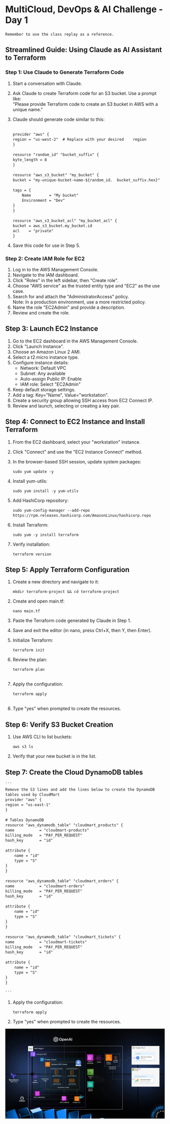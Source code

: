 # MultiCloud, DevOps & AI Challenge - Day 1  


    
    Remember to use the class replay as a reference.  

    

## Streamlined Guide: Using Claude as AI Assistant to Terraform  

### Step 1: Use Claude to Generate Terraform Code  
1. Start a conversation with Claude.  
2. Ask Claude to create Terraform code for an S3 bucket. Use a prompt like:  
"Please provide Terraform code to create an S3 bucket in AWS with a unique name."  
3. Claude should generate code similar to this:  

    ```
    
    provider "aws" {  
    region = "us-west-2"  # Replace with your desired    region  
    }  
    
    resource "random_id" "bucket_suffix" {  
    byte_length = 8  
    }  
    
    resource "aws_s3_bucket" "my_bucket" {  
    bucket = "my-unique-bucket-name-${random_id.  bucket_suffix.hex}"  

    tags = {  
        Name        = "My bucket"  
        Environment = "Dev"  
    }  
    }  
    
    resource "aws_s3_bucket_acl" "my_bucket_acl" {  
    bucket = aws_s3_bucket.my_bucket.id  
    acl    = "private"  
    }  

    ```
    

4. Save this code for use in Step 5.  
  
### Step 2: Create IAM Role for EC2  
  
1. Log in to the AWS Management Console.  
2. Navigate to the IAM dashboard.  
3. Click "Roles" in the left sidebar, then "Create   role".  
4. Choose "AWS service" as the trusted entity type and "EC2" as the use case.  
5. Search for and attach the "AdministratorAccess" policy.   
Note: In a production environment, use a more restricted policy.  
6. Name the role "EC2Admin" and provide a description.  
7. Review and create the role.  

## Step 3: Launch EC2 Instance  

1. Go to the EC2 dashboard in the AWS Management Console.  
2. Click "Launch Instance".  
3. Choose an Amazon Linux 2 AMI.  
4. Select a t2.micro instance type.  
5. Configure instance details:  
    - Network: Default VPC  
    - Subnet: Any available  
    - Auto-assign Public IP: Enable  
    - IAM role: Select "EC2Admin"  
6. Keep default storage settings.  
7. Add a tag: Key="Name", Value="workstation".  
8. Create a security group allowing SSH access from EC2 Connect IP.  
9. Review and launch, selecting or creating a key pair.  

## Step 4: Connect to EC2 Instance and Install Terraform  

1. From the EC2 dashboard, select your "workstation" instance.  
2. Click "Connect" and use the "EC2 Instance Connect" method.  
3. In the browser-based SSH session, update system packages:  

    ```
    sudo yum update -y  
    
    ```

4. Install yum-utils:  

    ```
    sudo yum install -y yum-utils  
    
    ```

5. Add HashiCorp repository:
  
    ```
    sudo yum-config-manager --add-repo https://rpm.releases.hashicorp.com/AmazonLinux/hashicorp.repo  
    
    ```

6. Install Terraform:  

    ```
    sudo yum -y install terraform  
    
    ```

7. Verify installation:  

    ```
    terraform version  
    
    ```

## Step 5: Apply Terraform Configuration  

1. Create a new directory and navigate to it:  
  
    ```
    mkdir terraform-project && cd terraform-project  
    
    ```

2. Create and open main.tf:  

    ```
    nano main.tf  
    
    ```

3. Paste the Terraform code generated by Claude in Step 1.  
4. Save and exit the editor (in nano, press Ctrl+X, then Y, then Enter).  
5. Initialize Terraform:  

    ```
    terraform init  
   
    ```

6. Review the plan:   

    ```
    terraform plan  
  
    ```  

7. Apply the configuration:  

    ```
    terraform apply  
  
    ```  

8. Type "yes" when prompted to create the resources.  

## Step 6: Verify S3 Bucket Creation  

1. Use AWS CLI to list buckets:  
    
    ```
    aws s3 ls  
    
    ```
    
2. Verify that your new bucket is in the list.  

## Step 7: Create the Cloud DynamoDB tables

    ```
    Remove the S3 lines and add the lines below to create the DynamoDB tables used by CloudMart  
    provider "aws" {
    region = "us-east-1"  
    }

    # Tables DynamoDB
    resource "aws_dynamodb_table" "cloudmart_products" {
    name           = "cloudmart-products"
    billing_mode   = "PAY_PER_REQUEST"
    hash_key       = "id"

    attribute {
        name = "id"
        type = "S"
    }
    }

    resource "aws_dynamodb_table" "cloudmart_orders" {
    name           = "cloudmart-orders"
    billing_mode   = "PAY_PER_REQUEST"
    hash_key       = "id"

    attribute {
        name = "id"
        type = "S"
    }
    }

    resource "aws_dynamodb_table" "cloudmart_tickets" {
    name           = "cloudmart-tickets"
    billing_mode   = "PAY_PER_REQUEST"
    hash_key       = "id"

    attribute {
        name = "id"
        type = "S"
    }
    }

    ```
1. Apply the configuration:  

    ```
    terraform apply

    ```
2. Type "yes" when prompted to create the resources.


![alt text](./Images/CHALLENGE-ARCHITECTURE.png)
